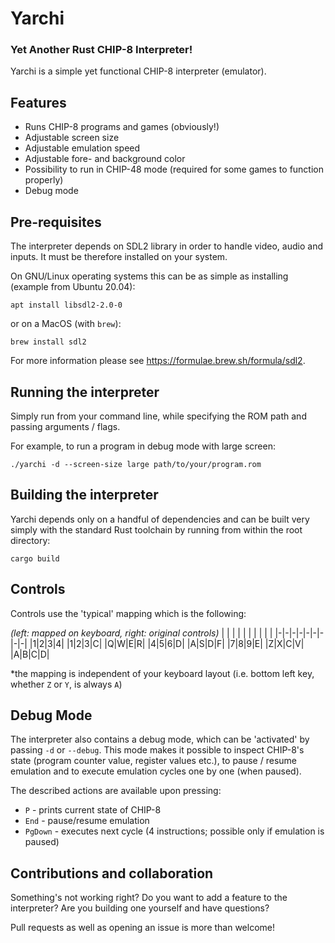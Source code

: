 # Yarchi
### **Y**et **A**nother **R**ust **C**HIP-8 **I**nterpreter!

Yarchi is a simple yet functional CHIP-8 interpreter (emulator).

## Features
- Runs CHIP-8 programs and games (obviously!)
- Adjustable screen size
- Adjustable emulation speed
- Adjustable fore- and background color
- Possibility to run in CHIP-48 mode (required for some games to function properly)
- Debug mode

## Pre-requisites
The interpreter depends on SDL2 library in order to handle video, audio and inputs. It must be therefore installed on your system.

On GNU/Linux operating systems this can be as simple as installing (example from Ubuntu 20.04):
```
apt install libsdl2-2.0-0
```

or on a MacOS (with `brew`):
```
brew install sdl2
```
For more information please see https://formulae.brew.sh/formula/sdl2.

## Running the interpreter
Simply run from your command line, while specifying the ROM path and passing arguments / flags.

For example, to run a program in debug mode with large screen:

```
./yarchi -d --screen-size large path/to/your/program.rom
```

## Building the interpreter
Yarchi depends only on a handful of dependencies and can be built very simply with the standard Rust toolchain by running from within the root directory:

```
cargo build
```

## Controls
Controls use the 'typical' mapping which is the following:

*(left: mapped on keyboard, right: original controls)*
| | | | | | | | | |
|-|-|-|-|-|-|-|-|-|
|1|2|3|4| |1|2|3|C|
|Q|W|E|R| |4|5|6|D|
|A|S|D|F| |7|8|9|E|
|Z|X|C|V| |A|B|C|D|

*the mapping is independent of your keyboard layout (i.e. bottom left key, whether `Z` or `Y`, is always `A`)

## Debug Mode
The interpreter also contains a debug mode, which can be 'activated' by passing `-d` or `--debug`. This mode makes it possible to inspect CHIP-8's state (program counter value, register values etc.), to pause / resume emulation and to execute emulation cycles one by one (when paused).

The described actions are available upon pressing:
- `P` - prints current state of CHIP-8
- `End` - pause/resume emulation
- `PgDown` - executes next cycle (4 instructions; possible only if emulation is paused)

## Contributions and collaboration
Something's not working right? Do you want to add a feature to the interpreter? Are you building one yourself and have questions?

Pull requests as well as opening an issue is more than welcome!